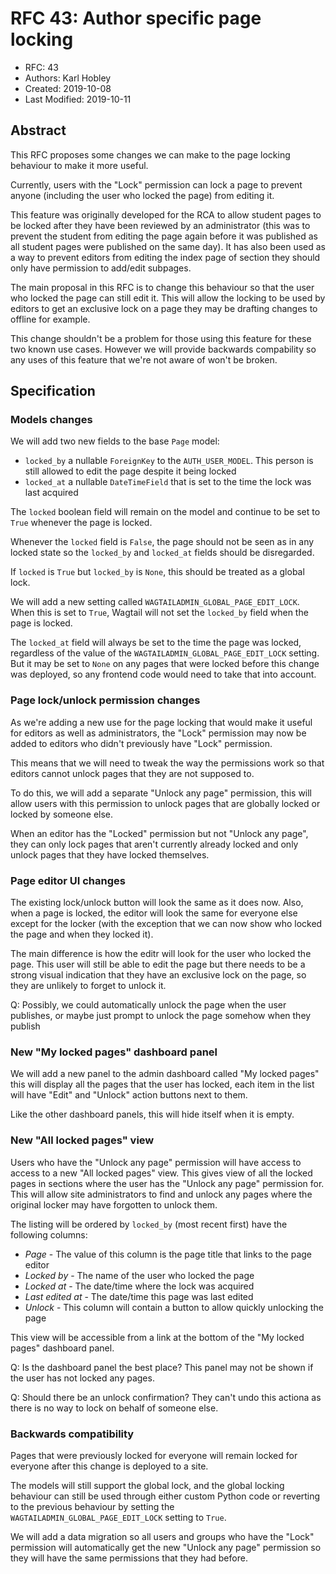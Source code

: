 # RFC 43: Author specific page locking

* RFC: 43
* Authors: Karl Hobley
* Created: 2019-10-08
* Last Modified: 2019-10-11

## Abstract

This RFC proposes some changes we can make to the page locking behaviour to
make it more useful.

Currently, users with the "Lock" permission can lock a page to prevent anyone
(including the user who locked the page) from editing it.

This feature was originally developed for the RCA to allow student pages to be
locked after they have been reviewed by an administrator (this was to prevent
the student from editing the page again before it was published as all student
pages were published on the same day). It has also been used as a way to
prevent editors from editing the index page of section they should only have
permission to add/edit subpages.

The main proposal in this RFC is to change this behaviour so that the user who
locked the page can still edit it. This will allow the locking to be used by
editors to get an exclusive lock on a page they may be drafting changes to
offline for example.

This change shouldn't be a problem for those using this feature for these two
known use cases. However we will provide backwards compability so any uses of
this feature that we're not aware of won't be broken.

## Specification

### Models changes

We will add two new fields to the base `Page` model:

 - `locked_by` a nullable `ForeignKey` to the `AUTH_USER_MODEL`. This person is
   still allowed to edit the page despite it being locked
 - `locked_at` a nullable `DateTimeField` that is set to the time the lock was
    last acquired

The `locked` boolean field will remain on the model and continue to be set to
`True` whenever the page is locked.

Whenever the `locked` field is `False`, the page should not be seen as in any
locked state so the `locked_by` and `locked_at` fields should be disregarded.

If `locked` is `True` but `locked_by` is `None`, this should be treated as a
global lock.

We will add a new setting called `WAGTAILADMIN_GLOBAL_PAGE_EDIT_LOCK`. When
this is set to `True`, Wagtail will not set the `locked_by` field when the page
is locked.

The `locked_at` field will always be set to the time the page was locked,
regardless of the value of the `WAGTAILADMIN_GLOBAL_PAGE_EDIT_LOCK` setting.
But it may be set to `None` on any pages that were locked before this change
was deployed, so any frontend code would need to take that into account.

### Page lock/unlock permission changes

As we're adding a new use for the page locking that would make it useful for
editors as well as administrators, the "Lock" permission may now be added to
editors who didn't previously have "Lock" permission.

This means that we will need to tweak the way the permissions work so that
editors cannot unlock pages that they are not supposed to.

To do this, we will add a separate "Unlock any page" permission, this will
allow users with this permission to unlock pages that are globally locked or
locked by someone else.

When an editor has the "Locked" permission but not "Unlock any page", they can
only lock pages that aren't currently already locked and only unlock pages
that they have locked themselves.

### Page editor UI changes

The existing lock/unlock button will look the same as it does now. Also, when
a page is locked, the editor will look the same for everyone else except for
the locker (with the exception that we can now show who locked the page and
when they locked it).

The main difference is how the editr will look for the user who locked the page.
This user will still be able to edit the page but there needs to be a strong
visual indication that they have an exclusive lock on the page, so they are
unlikely to forget to unlock it.

Q: Possibly, we could automatically unlock the page when the user publishes, or
maybe just prompt to unlock the page somehow when they publish

### New "My locked pages" dashboard panel

We will add a new panel to the admin dashboard called "My locked pages" this
will display all the pages that the user has locked, each item in the list will
have "Edit" and "Unlock" action buttons next to them.

Like the other dashboard panels, this will hide itself when it is empty.

### New "All locked pages" view

Users who have the "Unlock any page" permission will have access to access to a
new "All locked pages" view. This gives view of all the locked pages in sections
where the user has the "Unlock any page" permission for. This will allow site
administrators to find and unlock any pages where the original locker may have
forgotten to unlock them.

The listing will be ordered by `locked_by` (most recent first) have the following
columns:

 - *Page* - The value of this column is the page title that links to the page editor
 - *Locked by* - The name of the user who locked the page
 - *Locked at* - The date/time where the lock was acquired
 - *Last edited at* - The date/time this page was last edited
 - *Unlock* - This column will contain a button to allow quickly unlocking the page

This view will be accessible from a link at the bottom of the "My locked pages"
dashboard panel.

Q: Is the dashboard panel the best place? This panel may not be shown if the
user has not locked any pages.

Q: Should there be an unlock confirmation? They can't undo this actiona as there
is no way to lock on behalf of someone else.

### Backwards compatibility

Pages that were previously locked for everyone will remain locked for everyone
after this change is deployed to a site.

The models will still support the global lock, and the global locking behaviour
can still be used through either custom Python code or reverting to the previous
behaviour by setting the `WAGTAILADMIN_GLOBAL_PAGE_EDIT_LOCK` setting to `True`.

We will add a data migration so all users and groups who have the "Lock"
permission will automatically get the new "Unlock any page" permission so they
will have the same permissions that they had before.
